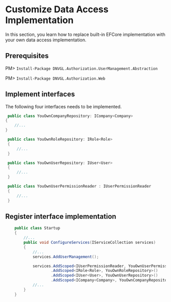 # Customize Data Access Implementation

In this section, you learn how to replace built-in EFCore implementation with your own data access implementation.

## Prerequisites
PM> `Install-Package DNVGL.Authorization.UserManagement.Abstraction`

PM> `Install-Package DNVGL.Authorization.Web`

## Implement interfaces
The following four interfaces needs to be implemented.
```cs
 public class YouOwnCompanyRepository: ICompany<Company>
{
    //...
}

 public class YouOwnRoleRepository: IRole<Role>
 {
     //...
 }

 public class YouOwnUserRepository: IUser<User>
 {
     //...
 }

 public class YouOwnUserPermissionReader : IUserPermissionReader
 {
     //...
 }
```

## Register interface implementation
```cs
    public class Startup
    {
        //...
        public void ConfigureServices(IServiceCollection services)
        {
            //...
            services.AddUserManagement();

            services.AddScoped<IUserPermissionReader, YouOwnUserPermissionReader>()
                    .AddScoped<IRole<Role>, YouOwnRoleRepository>()
                    .AddScoped<IUser<User>, YouOwnUserRepository>()
                    .AddScoped<ICompany<Company>, YouOwnCompanyRepository>();
            //...
        }
    }
```